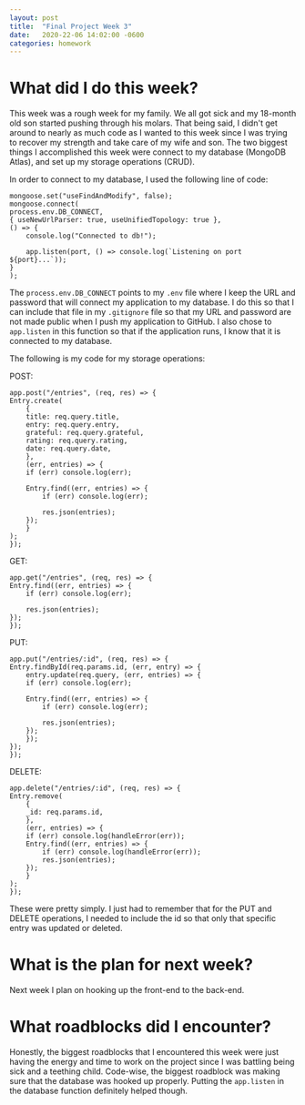 ```yaml
---
layout: post
title:  "Final Project Week 3"
date:   2020-22-06 14:02:00 -0600
categories: homework
---
```


# What did I do this week?

This week was a rough week for my family. We all got sick and my 18-month old son started pushing through his molars. That being said, I didn't get around to nearly as much code as I wanted to this week since I was trying to recover my strength and take care of my wife and son. The two biggest things I accomplished this week were connect to my database (MongoDB Atlas), and set up my storage operations (CRUD).

In order to connect to my database, I used the following line of code:

    mongoose.set("useFindAndModify", false);
    mongoose.connect(
    process.env.DB_CONNECT,
    { useNewUrlParser: true, useUnifiedTopology: true },
    () => {
        console.log("Connected to db!");

        app.listen(port, () => console.log(`Listening on port ${port}...`));
    }
    );

The <code>process.env.DB_CONNECT</code> points to my <code>.env</code> file where I keep the URL and password that will connect my application to my database. I do this so that I can include that file in my <code>.gitignore</code> file so that my URL and password are not made public when I push my application to GitHub. I also chose to <code>app.listen</code> in this function so that if the application runs, I know that it is connected to my database.

The following is my code for my storage operations:

POST:

    app.post("/entries", (req, res) => {
    Entry.create(
        {
        title: req.query.title,
        entry: req.query.entry,
        grateful: req.query.grateful,
        rating: req.query.rating,
        date: req.query.date,
        },
        (err, entries) => {
        if (err) console.log(err);

        Entry.find((err, entries) => {
            if (err) console.log(err);

            res.json(entries);
        });
        }
    );
    });

GET:

    app.get("/entries", (req, res) => {
    Entry.find((err, entries) => {
        if (err) console.log(err);

        res.json(entries);
    });
    });

PUT:

    app.put("/entries/:id", (req, res) => {
    Entry.findById(req.params.id, (err, entry) => {
        entry.update(req.query, (err, entries) => {
        if (err) console.log(err);

        Entry.find((err, entries) => {
            if (err) console.log(err);

            res.json(entries);
        });
        });
    });
    });

DELETE:

    app.delete("/entries/:id", (req, res) => {
    Entry.remove(
        {
        _id: req.params.id,
        },
        (err, entries) => {
        if (err) console.log(handleError(err));
        Entry.find((err, entries) => {
            if (err) console.log(handleError(err));
            res.json(entries);
        });
        }
    );
    });

These were pretty simply. I just had to remember that for the PUT and DELETE operations, I needed to include the id so that only that specific entry was updated or deleted.

# What is the plan for next week?

Next week I plan on hooking up the front-end to the back-end.

# What roadblocks did I encounter?

Honestly, the biggest roadblocks that I encountered this week were just having the energy and time to work on the project since I was battling being sick and a teething child. Code-wise, the biggest roadblock was making sure that the database was hooked up properly. Putting the <code>app.listen</code> in the database function definitely helped though.